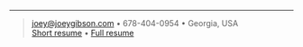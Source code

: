 ----

> <joey@joeygibson.com> • 678-404-0954 • Georgia, USA\
> [Short resume](https://jygb.us/resume-short) • [Full resume](https://jygb.us/resume-full)

